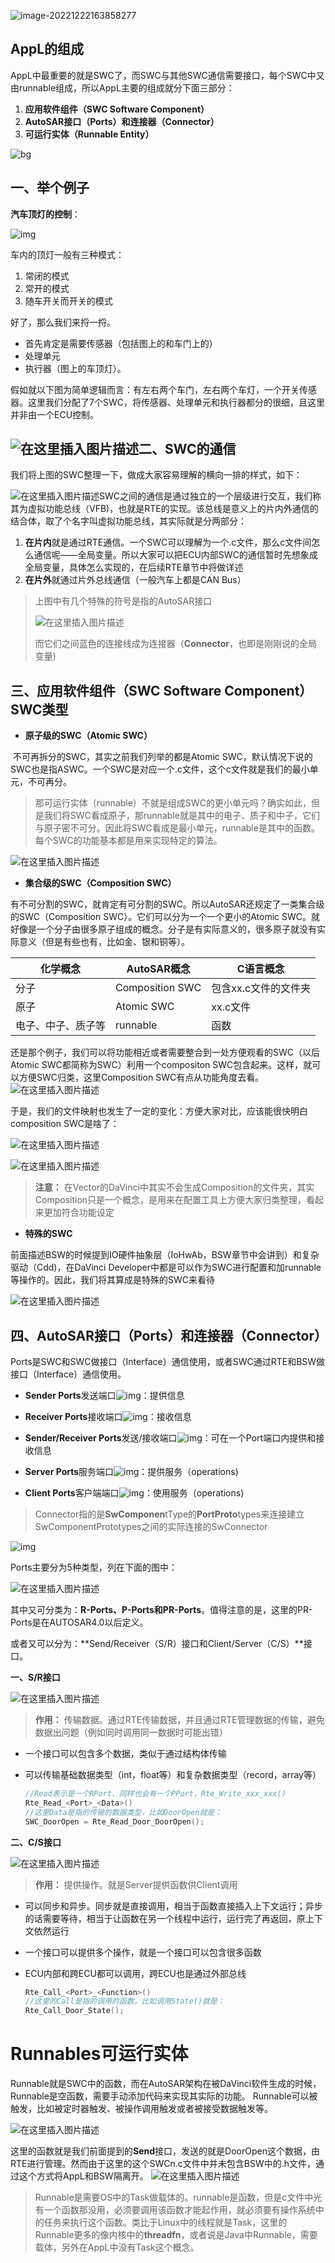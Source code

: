 ![image-20221222163858277](https://imgs-1251682926.cos.ap-shanghai.myqcloud.com/autosar/202212221638322.png)

## AppL的组成

AppL中最重要的就是SWC了，而SWC与其他SWC通信需要接口，每个SWC中又由runnable组成，所以AppL主要的组成就分下面三部分：

1. **应用软件组件（SWC  Software Component）**
1. **AutoSAR接口（Ports）和连接器（Connector）**
1. **可运行实体（Runnable Entity）**


![bg](https://imgs-1251682926.cos.ap-shanghai.myqcloud.com/autosar/202212221957414.png)



## 一、举个例子

**汽车顶灯的控制**：

![img](https://imgs-1251682926.cos.ap-shanghai.myqcloud.com/autosar/202212221958204.jpeg)

车内的顶灯一般有三种模式：

1. 常闭的模式
2. 常开的模式
3. 随车开关而开关的模式

好了，那么我们来捋一捋。

- 首先肯定是需要传感器（包括图上的和车门上的）
- 处理单元
- 执行器（图上的车顶灯）。

假如就以下图为简单逻辑而言：有左右两个车门，左右两个车灯，一个开关传感器。这里我们分配了7个SWC，将传感器、处理单元和执行器都分的很细，且这里并非由一个ECU控制。

## ![在这里插入图片描述](https://imgs-1251682926.cos.ap-shanghai.myqcloud.com/autosar/202212221958032.png)二、SWC的通信

我们将上图的SWC整理一下，做成大家容易理解的横向一排的样式，如下：

![在这里插入图片描述](https://imgs-1251682926.cos.ap-shanghai.myqcloud.com/autosar/202212222007003.png)SWC之间的通信是通过独立的一个层级进行交互，我们称其为虚拟功能总线（VFB)，也就是RTE的实现。该总线是意义上的片内外通信的结合体，取了个名字叫虚拟功能总线，其实际就是分两部分：

1. **在片内**就是通过RTE通信。一个SWC可以理解为一个.c文件，那么c文件间怎么通信呢——全局变量。所以大家可以把ECU内部SWC的通信暂时先想象成全局变量，具体怎么实现的，在后续RTE章节中将做详述
2. **在片外**就通过片外总线通信（一般汽车上都是CAN Bus）

> 上图中有几个特殊的符号是指的AutoSAR接口
>
> ![在这里插入图片描述](https://imgs-1251682926.cos.ap-shanghai.myqcloud.com/autosar/202212222012477.png)
>
> 而它们之间蓝色的连接线成为连接器（**Connector**，也即是刚刚说的全局变量)



## 三、应用软件组件（SWC  Software Component）SWC类型

- **原子级的SWC（Atomic SWC）**

​		不可再拆分的SWC，其实之前我们列举的都是Atomic SWC，默认情况下说的SWC也是指ASWC。一个SWC是对应一个.c文件，这个c文件就是我们的最小单元，不可再分。

> 那可运行实体（runnable）不就是组成SWC的更小单元吗？确实如此，但是我们将SWC看成原子，那runnable就是其中的电子、质子和中子，它们与原子密不可分。因此将SWC看成是最小单元，runnable是其中的函数。每个SWC的功能基本都是用来实现特定的算法。

![在这里插入图片描述](https://imgs-1251682926.cos.ap-shanghai.myqcloud.com/autosar/202212222034714.png)

- **集合级的SWC（Composition SWC）**

​	有不可分割的SWC，就肯定有可分割的SWC。所以AutoSAR还规定了一类集合级的SWC（Composition SWC）。它们可以分为一个一个更小的Atomic SWC。就好像是一个分子由很多原子组成的概念。分子是有实际意义的，很多原子就没有实际意义（但是有些也有，比如金、银和铜等）。

| 化学概念           | AutoSAR概念     | C语言概念            |
| ------------------ | --------------- | -------------------- |
| 分子               | Composition SWC | 包含xx.c文件的文件夹 |
| 原子               | Atomic SWC      | xx.c文件             |
| 电子、中子、质子等 | runnable        | 函数                 |

还是那个例子，我们可以将功能相近或者需要整合到一处方便观看的SWC（以后Atomic SWC都简称为SWC）利用一个compositon SWC包含起来。这样，就可以方便SWC归类，这里Composition SWC有点从功能角度去看。![在这里插入图片描述](https://imgs-1251682926.cos.ap-shanghai.myqcloud.com/autosar/202212222105150.png)

于是，我们的文件映射也发生了一定的变化：方便大家对比，应该能很快明白composition SWC是啥了：

![在这里插入图片描述](https://imgs-1251682926.cos.ap-shanghai.myqcloud.com/autosar/202212222127052.png)

![在这里插入图片描述](https://imgs-1251682926.cos.ap-shanghai.myqcloud.com/autosar/202212222127884.png)

> **注意：** 在Vector的DaVinci中其实不会生成Composition的文件夹，其实Composition只是一个概念，是用来在配置工具上方便大家归类整理，看起来更加符合功能设定

- **特殊的SWC**

​		前面描述BSW的时候提到IO硬件抽象层（IoHwAb，BSW章节中会讲到）和复杂驱动（Cdd)，在DaVinci Developer中都是可以作为SWC进行配置和加runnable等操作的。因此，我们将其算成是特殊的SWC来看待

![在这里插入图片描述](https://imgs-1251682926.cos.ap-shanghai.myqcloud.com/autosar/202212222130465.png)



## 四、AutoSAR接口（Ports）和连接器（Connector）

Ports是SWC和SWC做接口（Interface）通信使用，或者SWC通过RTE和BSW做接口（Interface）通信使用。

-  **Sender Ports**发送端口![img](https://imgs-1251682926.cos.ap-shanghai.myqcloud.com/autosar/202212222143069.png)：提供信息

-  **Receiver Ports**接收端口![img](https://imgs-1251682926.cos.ap-shanghai.myqcloud.com/autosar/202212222143636.png)：接收信息

-  **Sender/Receiver Ports**发送/接收端口![img](https://imgs-1251682926.cos.ap-shanghai.myqcloud.com/autosar/202212222143959.png)：可在一个Port端口内提供和接收信息

-  **Server Ports**服务端口![img](https://imgs-1251682926.cos.ap-shanghai.myqcloud.com/autosar/202212222143842.png)：提供服务（operations)

-  **Client Ports**客户端端口![img](https://imgs-1251682926.cos.ap-shanghai.myqcloud.com/autosar/202212222143614.png)：使用服务（operations)

> Connector指的是**SwComponen**tType的**PortProto**types来连接建立SwComponentPrototypes之间的实际连接的SwConnector

![img](https://imgs-1251682926.cos.ap-shanghai.myqcloud.com/autosar/202212222229334.png)

Ports主要分为5种类型，列在下面的图中：

![在这里插入图片描述](https://imgs-1251682926.cos.ap-shanghai.myqcloud.com/autosar/202212222134696.png)

其中又可分类为：**R-Ports、P-Ports和PR-Ports**。值得注意的是，这里的PR-Ports是在AUTOSAR4.0以后定义。

或者又可以分为：**Send/Receiver（S/R）接口和Client/Server（C/S）**接口。

**一、S/R接口**

![在这里插入图片描述](https://imgs-1251682926.cos.ap-shanghai.myqcloud.com/autosar/202212222153959.png)

> **作用：** 传输数据。通过RTE传输数据，并且通过RTE管理数据的传输，避免数据出问题（例如同时调用同一数据时可能出错）

- 一个接口可以包含多个数据，类似于通过结构体传输

- 可以传输基础数据类型（int，float等）和复杂数据类型（record，array等）

  ```c
  //Read表示是一个RPort、同样也会有一个PPort，Rte_Write_xxx_xxx()
  Rte_Read_<Port>_<Data>()
  //这里Data是指的传输的数据类型，比如DoorOpen就是：
  SWC_DoorOpen = Rte_Read_Door_DoorOpen();
  ```

  

**二、C/S接口**

![在这里插入图片描述](https://imgs-1251682926.cos.ap-shanghai.myqcloud.com/autosar/202212222214824.png)

> **作用：** 提供操作。就是Server提供函数供Client调用

- 可以同步和异步。同步就是直接调用，相当于函数直接插入上下文运行；异步的话需要等待，相当于让函数在另一个线程中运行，运行完了再返回，原上下文依然运行

- 一个接口可以提供多个操作，就是一个接口可以包含很多函数

- ECU内部和跨ECU都可以调用，跨ECU也是通过外部总线

  ```c
  Rte_Call_<Port>_<Function>()
  //这里的Call是指的调用的函数，比如调用State()就是：
  Rte_Call_Door_State();
  ```





# Runnables可运行实体

Runnable就是SWC中的函数，而在AutoSAR架构在被DaVinci软件生成的时候，Runnable是空函数，需要手动添加代码来实现其实际的功能。
Runnable可以被触发，比如被定时器触发、被操作调用触发或者被接受数据触发等。

![在这里插入图片描述](https://imgs-1251682926.cos.ap-shanghai.myqcloud.com/autosar/202212222231713.png)

这里的函数就是我们前面提到的**Send**接口，发送的就是DoorOpen这个数据，由RTE进行管理。然而由于这里的这个SWCn.c文件中并未包含BSW中的.h文件，通过这个方式将AppL和BSW隔离开。
![在这里插入图片描述](https://img-blog.csdnimg.cn/20190720113021314.png)

> Runnable是需要OS中的Task做载体的。runnable是函数，但是c文件中光有一个函数那没用，必须要调用该函数才能起作用，就必须要有操作系统中的任务来执行这个函数。类比于Linux中的线程就是Task，这里的Runnable更多的像内核中的**threadfn**，或者说是Java中Runnable，需要载体，另外在AppL中没有Task这个概念。
